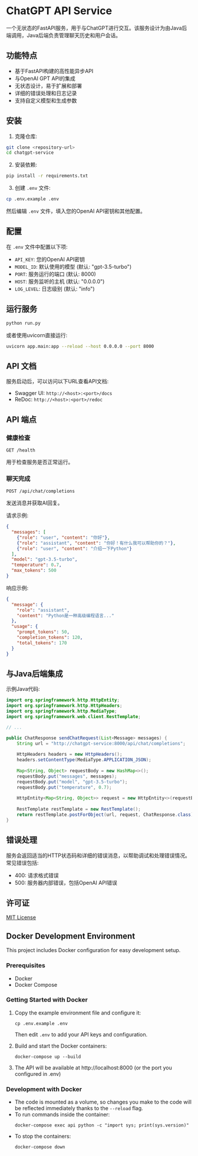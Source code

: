 # ChatGPT API Service

一个无状态的FastAPI服务，用于与ChatGPT进行交互。该服务设计为由Java后端调用，Java后端负责管理聊天历史和用户会话。

## 功能特点

- 基于FastAPI构建的高性能异步API
- 与OpenAI GPT API的集成
- 无状态设计，易于扩展和部署
- 详细的错误处理和日志记录
- 支持自定义模型和生成参数

## 安装

1. 克隆仓库:

```bash
git clone <repository-url>
cd chatgpt-service
```

2. 安装依赖:

```bash
pip install -r requirements.txt
```

3. 创建 `.env` 文件:

```bash
cp .env.example .env
```

然后编辑 `.env` 文件，填入您的OpenAI API密钥和其他配置。

## 配置

在 `.env` 文件中配置以下项:

- `API_KEY`: 您的OpenAI API密钥
- `MODEL_ID`: 默认使用的模型 (默认: "gpt-3.5-turbo")
- `PORT`: 服务运行的端口 (默认: 8000)
- `HOST`: 服务监听的主机 (默认: "0.0.0.0")
- `LOG_LEVEL`: 日志级别 (默认: "info")

## 运行服务

```bash
python run.py
```

或者使用uvicorn直接运行:

```bash
uvicorn app.main:app --reload --host 0.0.0.0 --port 8000
```

## API 文档

服务启动后，可以访问以下URL查看API文档:

- Swagger UI: `http://<host>:<port>/docs`
- ReDoc: `http://<host>:<port>/redoc`

## API 端点

### 健康检查

```
GET /health
```

用于检查服务是否正常运行。

### 聊天完成

```
POST /api/chat/completions
```

发送消息并获取AI回复。

请求示例:

```json
{
  "messages": [
    {"role": "user", "content": "你好"},
    {"role": "assistant", "content": "你好！有什么我可以帮助你的？"},
    {"role": "user", "content": "介绍一下Python"}
  ],
  "model": "gpt-3.5-turbo",
  "temperature": 0.7,
  "max_tokens": 500
}
```

响应示例:

```json
{
  "message": {
    "role": "assistant",
    "content": "Python是一种高级编程语言..."
  },
  "usage": {
    "prompt_tokens": 50,
    "completion_tokens": 120,
    "total_tokens": 170
  }
}
```

## 与Java后端集成

示例Java代码:

```java
import org.springframework.http.HttpEntity;
import org.springframework.http.HttpHeaders;
import org.springframework.http.MediaType;
import org.springframework.web.client.RestTemplate;

// ...

public ChatResponse sendChatRequest(List<Message> messages) {
    String url = "http://chatgpt-service:8000/api/chat/completions";
    
    HttpHeaders headers = new HttpHeaders();
    headers.setContentType(MediaType.APPLICATION_JSON);
    
    Map<String, Object> requestBody = new HashMap<>();
    requestBody.put("messages", messages);
    requestBody.put("model", "gpt-3.5-turbo");
    requestBody.put("temperature", 0.7);
    
    HttpEntity<Map<String, Object>> request = new HttpEntity<>(requestBody, headers);
    
    RestTemplate restTemplate = new RestTemplate();
    return restTemplate.postForObject(url, request, ChatResponse.class);
}
```

## 错误处理

服务会返回适当的HTTP状态码和详细的错误消息，以帮助调试和处理错误情况。常见错误包括:

- 400: 请求格式错误
- 500: 服务器内部错误，包括OpenAI API错误

## 许可证

[MIT License](LICENSE)

## Docker Development Environment

This project includes Docker configuration for easy development setup.

### Prerequisites

- Docker
- Docker Compose

### Getting Started with Docker

1. Copy the example environment file and configure it:
   ```
   cp .env.example .env
   ```
   Then edit `.env` to add your API keys and configuration.

2. Build and start the Docker containers:
   ```
   docker-compose up --build
   ```

3. The API will be available at http://localhost:8000 (or the port you configured in .env)

### Development with Docker

- The code is mounted as a volume, so changes you make to the code will be reflected immediately thanks to the `--reload` flag.
- To run commands inside the container:
  ```
  docker-compose exec api python -c "import sys; print(sys.version)"
  ```
- To stop the containers:
  ```
  docker-compose down
  ``` 